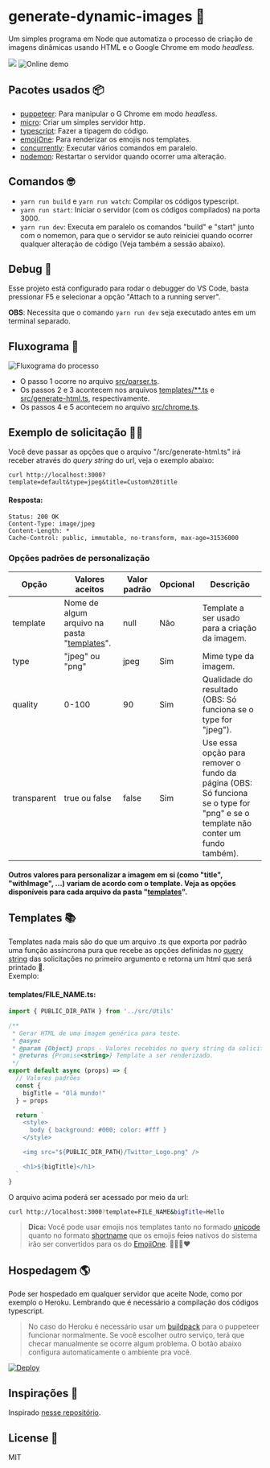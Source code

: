 # generate-dynamic-images 🤖

Um simples programa em Node que automatiza o processo de criação de imagens dinâmicas usando HTML e o Google Chrome em modo _headless_.

![](https://img.shields.io/badge/-HYPE%20ALERT!%20😂-red.svg) 
![Online demo](https://img.shields.io/badge/Online-demo-brightgreen.svg) 

## Pacotes usados 📦

- [puppeteer](https://www.npmts.com/package/puppeteer): Para manipular o G Chrome em modo _headless_.
- [micro](https://www.npmts.com/package/micro): Criar um simples servidor http.
- [typescript](https://www.npmts.com/package/typescript): Fazer a tipagem do código.
- [emojiOne](https://www.emojione.com/): Para renderizar os emojis nos templates.
- [concurrently](https://www.npmts.com/package/concurrently): Executar vários comandos em paralelo.
- [nodemon](https://www.npmts.com/package/nodemon): Restartar o servidor quando ocorrer uma alteração.

## Comandos 🤓

- `yarn run build` e `yarn run watch`: Compilar os códigos typescript.
- `yarn run start`: Iniciar o servidor (com os códigos compilados) na porta 3000.
- `yarn run dev`: Executa em paralelo os comandos "build" e "start" junto com o nomemon, para que o servidor se auto reiniciei quando ocorrer qualquer alteração de código (Veja também a sessão abaixo).

## Debug 👾

Esse projeto está configurado para rodar o debugger do VS Code, basta pressionar F5 e selecionar a opção "Attach to a running server".

**OBS**: Necessita que o comando `yarn run dev` seja executado antes em um terminal separado.

## Fluxograma 🤔

![Fluxograma do processo](/public/fluxograma.jpeg)

- O passo 1 ocorre no arquivo [src/parser.ts](/src/parser.ts).
- Os passos 2 e 3 acontecem nos arquivos [templates/**.ts](/templates/default.ts) e [src/generate-html.ts](/src/generate-html.ts), respectivamente.
- Os passos 4 e 5 acontecem no arquivo [src/chrome.ts](/src/chrome.ts).

## Exemplo de solicitação 👨‍🏫

Você deve passar as opções que o arquivo "/src/generate-html.ts" irá receber através do _query string_ do url, veja o exemplo abaixo:

```
curl http://localhost:3000?template=default&type=jpeg&title=Custom%20title
```

#### Resposta:

```
Status: 200 OK
Content-Type: image/jpeg
Content-Length: *
Cache-Control: public, immutable, no-transform, max-age=31536000
```

### Opções padrões de personalização

| Opção | Valores aceitos | Valor padrão | Opcional | Descrição |
|-------------|---|---|---|---|
| template    | Nome de algum arquivo na pasta "[templates](/templates)". | null | Não | Template a ser usado para a criação da imagem. |
| type        | "jpeg" ou "png" | jpeg | Sim | Mime type da imagem. |
| quality     | 0-100 | 90 | Sim | Qualidade do resultado (OBS: Só funciona se o type for "jpeg"). |
| transparent | true ou false | false | Sim | Use essa opção para remover o fundo da página (OBS: Só funciona se o type for "png" e se o template não conter um fundo também). |

#### Outros valores para personalizar a imagem em si (como "title", "withImage", ...) variam de acordo com o template. Veja as opções disponíveis para cada arquivo da pasta "[templates](/templates)".

## Templates 📚

Templates nada mais são do que um arquivo .ts que exporta por padrão uma função assíncrona pura que recebe as opções definidas no [query string](https://en.wikipedia.org/wiki/Query_string) das solicitações no primeiro argumento e retorna um html que será printado 🤔.  
Exemplo:

#### templates/FILE_NAME.ts:

```ts
import { PUBLIC_DIR_PATH } from '../src/Utils'

/**
 * Gerar HTML de uma imagem genérica para teste.
 * @async
 * @param {Object} props - Valores recebidos no query string da solicitação.
 * @returns {Promise<string>} Template a ser renderizado.
 */
export default async (props) => {
  // Valores padrões
  const {
    bigTitle = "Olá mundo!"
  } = props

  return `
    <style>
      body { background: #000; color: #fff }
    </style>

    <img src="${PUBLIC_DIR_PATH}/Twitter_Logo.png" />

    <h1>${bigTitle}</h1>
  `
}
```

O arquivo acima poderá ser acessado por meio da url:

```bash
curl http://localhost:3000?template=FILE_NAME&bigTitle=Hello
```

> **Dica:** Você pode usar emojis nos templates tanto no formado [unicode](https://unicode.org/emoji/charts/full-emoji-list.html) quanto no formato [shortname](https://gist.github.com/oliveratgithub/0bf11a9aff0d6da7b46f1490f86a71eb) que os emojis ~~feios~~ nativos do sistema irão ser convertidos para os do [EmojiOne](https://www.emojione.com/). 🎉😍💯❤

## Hospedagem 🌎

Pode ser hospedado em qualquer servidor que aceite Node, como por exemplo o Heroku. Lembrando que é necessário a compilação dos códigos typescript.
> No caso do Heroku é necessário usar um [buildpack](https://github.com/jontewks/puppeteer-heroku-buildpack) para o puppeteer funcionar normalmente. Se você escolher outro serviço, terá que checar manualmente se ocorre algum problema.  O botão abaixo configura automaticamente o ambiente pra você.

[![Deploy](https://www.herokucdn.com/deploy/button.svg)](https://heroku.com/deploy?template=https://github.com/httpiago/generate-dynamic-images/tree/master)

## Inspirações 💭

Inspirado [nesse repositório](https://github.com/styfle/og-image).

## License 📜

MIT
